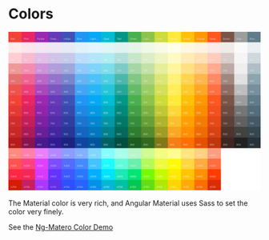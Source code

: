 # Colors

![](../.gitbook/assets/colors.jpg)

The Material color is very rich, and Angular Material uses Sass to set the color very finely.

See the [Ng-Matero Color Demo](https://ng-matero.github.io/ng-matero/#/design/colors)